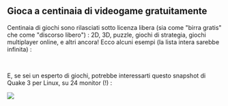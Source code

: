 <?php require("../../entete.php"); ?> <?php require("../../base.php"); ?>

<div id="corps">

<h2>Gioca a centinaia di videogame gratuitamente</h2>

<p>Centinaia di giochi sono rilasciati sotto licenza libera (sia come "birra gratis" che come 
"discorso libero") : 2D, 3D, puzzle, giochi di strategia, giochi multiplayer online, e altri 
ancora! Ecco alcuni esempi (la lista intera sarebbe infinita) :</p>

<div id="items">

<?php all_games_from_file (); ?>

<br class="clearboth" />
</div>

<p>E, se sei un esperto di giochi, potrebbe interessarti questo snapshot di Quake 3 per Linux, su 24 monitor (!) :</p>

<p><a href="Images/quake_24_screens.jpg"><img src="Images/quake_24_screens_thumbnail.jpg" /></a></p>

</div>
</body>
</html>
